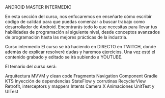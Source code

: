 
ANDROID MASTER INTERMEDIO


En esta sección del curso, nos enfocaremos en enseñarte cómo escribir código de calidad para que puedas comenzar a buscar trabajo como desarrollador de Android. Encontrarás todo lo que necesitas para llevar tus habilidades de programación al siguiente nivel, desde conceptos avanzados de programación hasta las mejores prácticas de la industria.

Curso intermedio
El curso se irá haciendo en DIRECTO en TWITCH, donde además de explicar resolveré dudas y haremos ejercicios. Una vez esté el contenido grabado y editado se irá subiendo a YOUTUBE.

El temario del curso será:

Arquitectura MVVM y clean code
Fragments
Navigation Component
Gradle KTS
Inyección de dependencias
StateFlow y corrutinas
RecyclerView
Retrofit, interceptors y mappers
Intents
Camera X
Animaciones
UnitTest y UITest